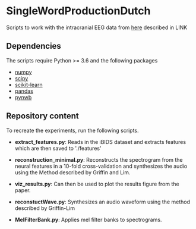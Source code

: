 # SingleWordProductionDutch

Scripts to work with the intracranial EEG data from [here](https://osf.io/nrgx6/) described in LINK

## Dependencies
The scripts require Python >= 3.6 and the following packages
* [numpy](http://www.numpy.org/)
* [scipy](https://www.scipy.org/scipylib/index.html)
* [scikit-learn](https://scikit-learn.org/stable/)
* [pandas](https://pandas.pydata.org/) 
* [pynwb](https://github.com/NeurodataWithoutBorders/pynwb)

## Repository content
To recreate the experiments, run the following scripts.
* __extract_features.py__: Reads in the iBIDS dataset and extracts features which are then saved to './features'

* __reconstruction_minimal.py__: Reconstructs the spectrogram from the neural features in a 10-fold cross-validation and synthesizes the audio using the Method described by Griffin and Lim.

* __viz_results.py__: Can then be used to plot the results figure from the paper.

* __reconstuctWave.py__: Synthesizes an audio waveform using the method described by Griffin-Lim

* __MelFilterBank.py__: Applies mel filter banks to spectrograms.
